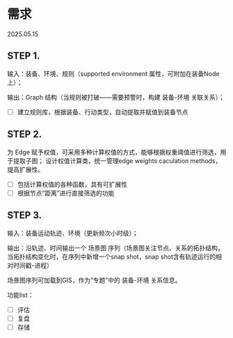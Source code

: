 # 需求
2025.05.15
## STEP 1.
输入：装备、环境、规则（supported environment 属性，可附加在装备Node上）；

输出：Graph 结构（当规则被打破——需要预警时，构建 装备-环境 关联关系）；

- [ ]  建立规则库，根据装备、行动类型，自动提取并赋值到装备节点


## STEP 2.
为 Edge 赋予权值，可采用多种计算权值的方式，能够根据权重阈值进行筛选，用于提取子图；
设计权值计算类，统一管理edge weights caculation methods，提高扩展性。
- [ ] 包括计算权值的各种函数，具有可扩展性
- [ ] 根据节点“距离”进行直接筛选的功能

## STEP 3.
输入：装备运动轨迹、环境（更新频次小时级）；

输出：沿轨迹、时间输出一个 场景图 序列（场景图关注节点、关系的拓扑结构，当拓扑结构变化时，在序列中新增一个snap shot，snap shot含有轨迹运行的相对时间戳-进程）

场景图序列可加载到GIS，作为“专题”中的 装备-环境 关系信息。

功能list：
- [ ] 评估
- [ ] 复盘
- [ ] 存储
